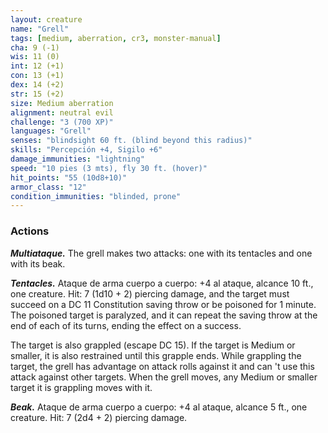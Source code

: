 ```yaml
---
layout: creature
name: "Grell"
tags: [medium, aberration, cr3, monster-manual]
cha: 9 (-1)
wis: 11 (0)
int: 12 (+1)
con: 13 (+1)
dex: 14 (+2)
str: 15 (+2)
size: Medium aberration
alignment: neutral evil
challenge: "3 (700 XP)"
languages: "Grell"
senses: "blindsight 60 ft. (blind beyond this radius)"
skills: "Percepción +4, Sigilo +6"
damage_immunities: "lightning"
speed: "10 pies (3 mts), fly 30 ft. (hover)"
hit_points: "55 (10d8+10)"
armor_class: "12"
condition_immunities: "blinded, prone"
---
```


### Actions

***Multiataque.*** The grell makes two attacks: one with its tentacles and one with its beak.

***Tentacles.*** Ataque de arma cuerpo a cuerpo: +4 al ataque, alcance 10 ft., one creature. Hit: 7 (1d10 + 2) piercing damage, and the target must succeed on a DC 11 Constitution saving throw or be poisoned for 1 minute. The poisoned target is paralyzed, and it can repeat the saving throw at the end of each of its turns, ending the effect on a success.

The target is also grappled (escape DC 15). If the target is Medium or smaller, it is also restrained until this grapple ends. While grappling the target, the grell has advantage on attack rolls against it and can 't use this attack against other targets. When the grell moves, any Medium or smaller target it is grappling moves with it.

***Beak.*** Ataque de arma cuerpo a cuerpo: +4 al ataque, alcance 5 ft., one creature. Hit: 7 (2d4 + 2) piercing damage.